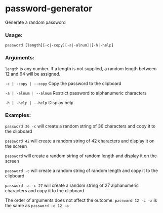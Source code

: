 # password-generator

Generate a random password

### Usage:  
`password [length][-c|-copy][-a|-alnum]|[-h|-help]`

### Arguments:

`length` is any number. If a length is not supplied, a random length between 12 and 64 will be assigned.

`-c | -copy | --copy`   Copy the password to the clipboard

`-a | -alnum | --alnum` Restrict password to alphanumeric characters

`-h | -help | --help`   Display help


### Examples:

`password 36 -c`  will create a random string of 36 characters and copy it to the clipboard

`password 42` will create a random string of 42 characters and display it on the screen

`password` will create a random string of random length and display it on the screen

`password -c` will create a random string of random length and copy it to the clipboard

`password -a -c 27` will create a random string of 27 alphanumeric characters and copy it to the clipboard
	
The order of arguments does not affect the outcome. `password 12 -c -a` is the same as `password -c 12 -a` 
	
